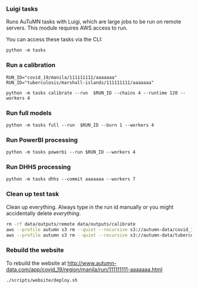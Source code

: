 ### Luigi tasks

Runs AuTuMN tasks with Luigi, which are large jobs to be run on remote servers.
This module requires AWS access to run.

You can access these tasks via the CLI:

```
python -m tasks
```

### Run a calibration

```
RUN_ID="covid_19/manila/111111111/aaaaaaa"
RUN_ID="tuberculosis/marshall-islands/111111111/aaaaaaa"

python -m tasks calibrate --run  $RUN_ID --chains 4 --runtime 120 --workers 4
```


### Run full models

```
python -m tasks full --run  $RUN_ID --burn 1 --workers 4
```

### Run PowerBI processing

```
python -m tasks powerbi --run $RUN_ID --workers 4
```

### Run DHHS processing

```
python -m tasks dhhs --commit aaaaaaa --workers 7
```

### Clean up test task

Clean up everything. Always type in the run id manually or you might accidentally delete *everything*.

```bash
rm -rf data/outputs/remote data/outputs/calibrate
aws --profile autumn s3 rm --quiet --recursive s3://autumn-data/covid_19/manila/111111111/aaaaaaa
aws --profile autumn s3 rm --quiet --recursive s3://autumn-data/tuberculosis/marshall-islands/111111111/aaaaaaa
```


### Rebuild the website

To rebuild the website at http://www.autumn-data.com/app/covid_19/region/manila/run/111111111-aaaaaaa.html

```bash
./scripts/website/deploy.sh
```


